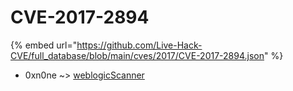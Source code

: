 # CVE-2017-2894
{% embed url="https://github.com/Live-Hack-CVE/full_database/blob/main/cves/2017/CVE-2017-2894.json" %}

* 0xn0ne ~> [weblogicScanner](https://www.alice-snow.ru/2017/database/cve-2017-2894/weblogicscanner-0xn0ne)